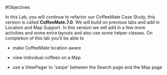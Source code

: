 #Objectives

In this Lab, you will continue to refactor our CoffeeMate Case Study, this version is called <b>CoffeeMate.7.0</b>. We will build on previous labs and add in Location and Map Support. In this version we will add in a few more activities and some extra layouts and also use some helper classes. On completion of this lab you'll be able to 
 
- make CoffeeMate location aware

- view individual coffees on a Map

- use a ViewPager to 'swipe' between the Search page and the Map page